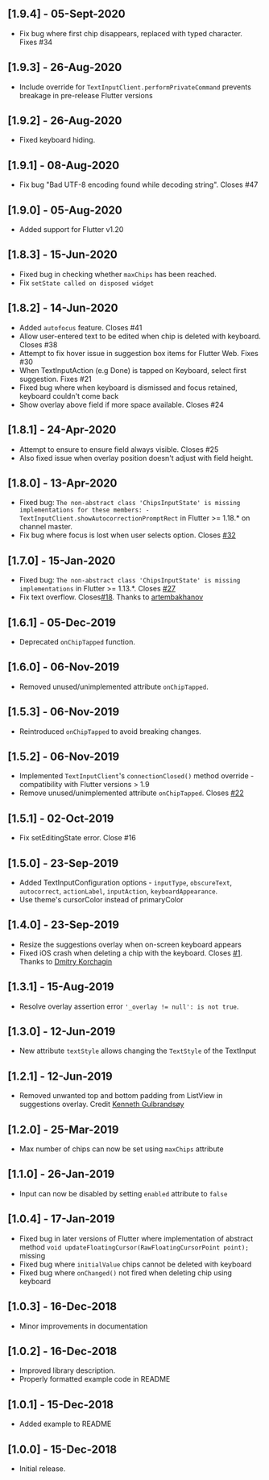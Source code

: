 ## [1.9.4] - 05-Sept-2020
* Fix bug where first chip disappears, replaced with typed character. Fixes #34

## [1.9.3] - 26-Aug-2020
* Include override for `TextInputClient.performPrivateCommand` prevents breakage in pre-release Flutter versions

## [1.9.2] - 26-Aug-2020
* Fixed keyboard hiding.

## [1.9.1] - 08-Aug-2020
* Fix bug "Bad UTF-8 encoding found while decoding string". Closes #47

## [1.9.0] - 05-Aug-2020
* Added support for Flutter v1.20

## [1.8.3] - 15-Jun-2020
* Fixed bug in checking whether `maxChips` has been reached.
* Fix `setState called on disposed widget`

## [1.8.2] - 14-Jun-2020
* Added `autofocus` feature. Closes #41
* Allow user-entered text to be edited when chip is deleted with keyboard. Closes #38
* Attempt to fix hover issue in suggestion box items for Flutter Web. Fixes #30
* When TextInputAction (e.g Done) is tapped on Keyboard, select first suggestion. Fixes #21
* Fixed bug where when keyboard is dismissed and focus retained, keyboard couldn't come back
* Show overlay above field if more space available. Closes #24

## [1.8.1] - 24-Apr-2020
* Attempt to ensure to ensure field always visible. Closes #25
* Also fixed issue when overlay position doesn't adjust with field height.

## [1.8.0] - 13-Apr-2020
* Fixed bug: `The non-abstract class 'ChipsInputState' is missing implementations for these members: - TextInputClient.showAutocorrectionPromptRect` in Flutter >= 1.18.* on channel master.
* Fix bug where focus is lost when user selects option. Closes [#32](https://github.com/danvick/flutter_chips_input/issues/32)
 
## [1.7.0] - 15-Jan-2020
* Fixed bug: `The non-abstract class 'ChipsInputState' is missing implementations` in Flutter >= 1.13.*. Closes [#27](https://github.com/danvick/flutter_chips_input/issues/27)
* Fix text overflow. Closes[#18](https://github.com/danvick/flutter_chips_input/issues/18). Thanks to [artembakhanov](https://github.com/artembakhanov)

## [1.6.1] - 05-Dec-2019
* Deprecated `onChipTapped` function.

## [1.6.0] - 06-Nov-2019
* Removed unused/unimplemented attribute `onChipTapped`.

## [1.5.3] - 06-Nov-2019
* Reintroduced `onChipTapped` to avoid breaking changes.

## [1.5.2] - 06-Nov-2019
* Implemented `TextInputClient`'s `connectionClosed()` method override - compatibility with Flutter versions > 1.9 
* Remove unused/unimplemented attribute `onChipTapped`. Closes [#22](https://github.com/danvick/flutter_chips_input/issues/22)

## [1.5.1] - 02-Oct-2019
* Fix setEditingState error. Close #16

## [1.5.0] - 23-Sep-2019
* Added TextInputConfiguration options - `inputType`, `obscureText`, `autocorrect`, `actionLabel`, `inputAction`, `keyboardAppearance`.
* Use theme's cursorColor instead of primaryColor

## [1.4.0] - 23-Sep-2019
* Resize the suggestions overlay when on-screen keyboard appears
* Fixed iOS crash when deleting a chip with the keyboard. Closes [#1](https://github.com/danvick/flutter_chips_input/issues/1). Thanks to [Dmitry Korchagin](https://github.com/dgsc-fav)

## [1.3.1] - 15-Aug-2019
* Resolve overlay assertion error `'_overlay != null': is not true`.

## [1.3.0] - 12-Jun-2019
* New attribute `textStyle` allows changing the `TextStyle` of the TextInput

## [1.2.1] - 12-Jun-2019
* Removed unwanted top and bottom padding from ListView in suggestions overlay. Credit [Kenneth Gulbrandsøy](https://github.com/kengu)

## [1.2.0] - 25-Mar-2019
* Max number of chips can now be set using `maxChips` attribute

## [1.1.0] - 26-Jan-2019
* Input can now be disabled by setting `enabled` attribute to `false`

## [1.0.4] - 17-Jan-2019
* Fixed bug in later versions of Flutter where implementation of abstract method `void updateFloatingCursor(RawFloatingCursorPoint point);` missing
* Fixed bug where `initialValue` chips cannot be deleted with keyboard
* Fixed bug where `onChanged()` not fired when deleting chip using keyboard

## [1.0.3] - 16-Dec-2018
* Minor improvements in documentation

## [1.0.2] - 16-Dec-2018
* Improved library description. 
* Properly formatted example code in README

## [1.0.1] - 15-Dec-2018
* Added example to README

## [1.0.0] - 15-Dec-2018
* Initial release.
